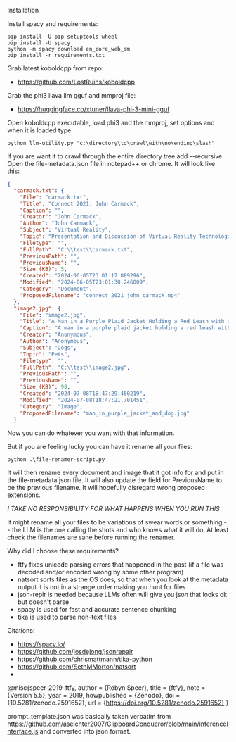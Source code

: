 Installation

Install spacy and requirements:

```
pip install -U pip setuptools wheel
pip install -U spacy
python -m spacy download en_core_web_sm
pip install -r requirements.txt
```

Grab latest koboldcpp from repo:

  * https://github.com/LostRuins/koboldcpp

Grab the phi3 llava llm gguf and mmproj file:

* https://huggingface.co/xtuner/llava-phi-3-mini-gguf

Open koboldcpp executable, load phi3 and the mmproj, set options and when it is loaded type:

```
python llm-utility.py "c:\directory\to\crawl\with\no\ending\slash"
```

If you are want it to crawl through the entire directory tree add --recursive
Open the file-metadata.json file in notepad++ or chrome. It will look like this:

```json
{
  "carmack.txt": {
    "File": "carmack.txt",
    "Title": "Connect 2021: John Carmack",
    "Caption": "",
    "Creator": "John Carmack",
    "Author": "John Carmack",
    "Subject": "Virtual Reality",
    "Topic": "Presentation and Discussion of Virtual Reality Technologies and Advancements",
    "Filetype": "",
    "FullPath": "C:\\test\\carmack.txt",
    "PreviousPath": "",
    "PreviousName": "",
    "Size (KB)": 5,
    "Created": "2024-06-05T23:01:17.889296",
    "Modified": "2024-06-05T23:01:30.246009",
    "Category": "Document",
    "ProposedFilename": "connect_2021_john_carmack.mp4"
  },
  "image2.jpg": {
    "File": "image2.jpg",
    "Title": "A Man in a Purple Plaid Jacket Holding a Red Leash with a Dog on the Other End of the Leash",
    "Caption": "A man in a purple plaid jacket holding a red leash with a dog on the other end of the leash.",
    "Creator": "Anonymous",
    "Author": "Anonymous",
    "Subject": "Dogs",
    "Topic": "Pets",
    "Filetype": "",
    "FullPath": "C:\\test\\image2.jpg",
    "PreviousPath": "",
    "PreviousName": "",
    "Size (KB)": 98,
    "Created": "2024-07-08T18:47:29.460219",
    "Modified": "2024-07-08T18:47:21.701451",
    "Category": "Image",
    "ProposedFilename": "man_in_purple_jacket_and_dog.jpg"
  }
```

Now you can do whatever you want with that information.

But if you are feeling lucky you can have it rename all your files:

```
python .\file-renamer-script.py
```

It will then rename every document and image that it got info for and put in the file-metadata.json file. It will also update the field for PreviousName to be the previous filename.
It will hopefully disregard wrong proposed extensions.

*I TAKE NO RESPONSIBILITY FOR WHAT HAPPENS WHEN YOU RUN THIS*

It might rename all your files to be variations of swear words or something -- the LLM is the one calling the shots and who knows what it will do. At least check the filenames are sane before running the renamer.

Why did I choose these requirements?

* ftfy fixes unicode parsing errors that happened in the past (if a file was decoded and/or encoded wrong by some other program)
* natsort sorts files as the OS does, so that when you look at the metadata output it is not in a strange order making you hunt for files
* json-repir is needed because LLMs often will give you json that looks ok but doesn't parse
* spacy is used for fast and accurate sentence chunking
* tika is used to parse non-text files
  
Citations:

* https://spacy.io/
* https://github.com/josdejong/jsonrepair
* https://github.com/chrismattmann/tika-python
* https://github.com/SethMMorton/natsort
* 
@misc{speer-2019-ftfy,
  author       = {Robyn Speer},
  title        = {ftfy},
  note         = {Version 5.5},
  year         = 2019,
  howpublished = {Zenodo},
  doi          = {10.5281/zenodo.2591652},
  url          = {https://doi.org/10.5281/zenodo.2591652}
}


prompt_template.json was basically taken verbatim from https://github.com/aseichter2007/ClipboardConqueror/blob/main/inferenceInterface.js and converted into json format.
